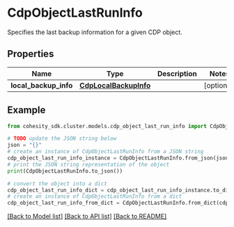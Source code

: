 # CdpObjectLastRunInfo

Specifies the last backup information for a given CDP object.

## Properties

Name | Type | Description | Notes
------------ | ------------- | ------------- | -------------
**local_backup_info** | [**CdpLocalBackupInfo**](CdpLocalBackupInfo.md) |  | [optional] 

## Example

```python
from cohesity_sdk.cluster.models.cdp_object_last_run_info import CdpObjectLastRunInfo

# TODO update the JSON string below
json = "{}"
# create an instance of CdpObjectLastRunInfo from a JSON string
cdp_object_last_run_info_instance = CdpObjectLastRunInfo.from_json(json)
# print the JSON string representation of the object
print(CdpObjectLastRunInfo.to_json())

# convert the object into a dict
cdp_object_last_run_info_dict = cdp_object_last_run_info_instance.to_dict()
# create an instance of CdpObjectLastRunInfo from a dict
cdp_object_last_run_info_from_dict = CdpObjectLastRunInfo.from_dict(cdp_object_last_run_info_dict)
```
[[Back to Model list]](../README.md#documentation-for-models) [[Back to API list]](../README.md#documentation-for-api-endpoints) [[Back to README]](../README.md)


